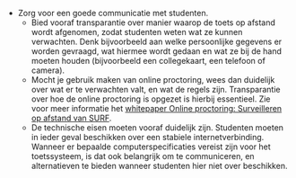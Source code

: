 * Zorg voor een goede communicatie met studenten.
    * Bied vooraf transparantie over manier waarop de toets op afstand wordt afgenomen, zodat studenten weten wat ze kunnen verwachten. Denk bijvoorbeeld aan welke persoonlijke gegevens er worden gevraagd, wat hiermee wordt gedaan en wat ze bij de hand moeten houden (bijvoorbeeld een collegekaart, een telefoon of camera).
    * Mocht je gebruik maken van online proctoring, wees dan duidelijk over wat er te verwachten valt, en wat de regels zijn. Transparantie over hoe de online proctoring is opgezet is hierbij essentieel. Zie voor meer informatie het [whitepaper Online proctoring: Surveilleren op afstand van SURF](https://www.surf.nl/files/2020-04/surf-rapport-online-proctoring_2020_update-april-2020.pdf).
    * De technische eisen moeten vooraf duidelijk zijn. Studenten moeten in ieder geval beschikken over een stabiele internetverbinding. Wanneer er bepaalde computerspecificaties vereist zijn voor het toetssysteem, is dat ook belangrijk om te communiceren, en alternatieven te bieden wanneer studenten hier niet over beschikken.